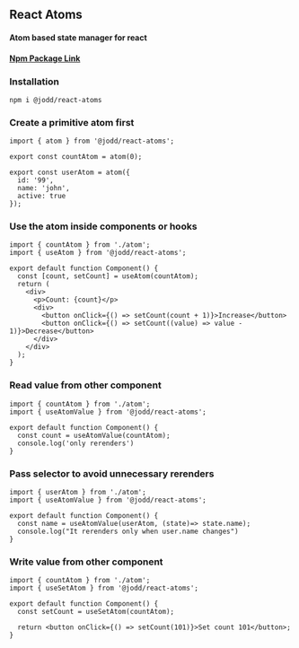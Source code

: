 ## React Atoms

#### Atom based state manager for react

#### [Npm Package Link](https://www.npmjs.com/package/@jodd/react-atoms)

### Installation

```shell
npm i @jodd/react-atoms
```

### Create a primitive atom first

```tsx
import { atom } from '@jodd/react-atoms';

export const countAtom = atom(0);

export const userAtom = atom({
  id: '99',
  name: 'john',
  active: true
});
```

### Use the atom inside components or hooks

```tsx
import { countAtom } from './atom';
import { useAtom } from '@jodd/react-atoms';

export default function Component() {
  const [count, setCount] = useAtom(countAtom);
  return (
    <div>
      <p>Count: {count}</p>
      <div>
        <button onClick={() => setCount(count + 1)}>Increase</button>
        <button onClick={() => setCount((value) => value - 1)}>Decrease</button>
      </div>
    </div>
  );
}
```

### Read value from other component

```tsx
import { countAtom } from './atom';
import { useAtomValue } from '@jodd/react-atoms';

export default function Component() {
  const count = useAtomValue(countAtom);
  console.log('only rerenders')
}
```

### Pass selector to avoid unnecessary rerenders

```tsx
import { userAtom } from './atom';
import { useAtomValue } from '@jodd/react-atoms';

export default function Component() {
  const name = useAtomValue(userAtom, (state)=> state.name);
  console.log("It rerenders only when user.name changes")
}
```

### Write value from other component

```tsx
import { countAtom } from './atom';
import { useSetAtom } from '@jodd/react-atoms';

export default function Component() {
  const setCount = useSetAtom(countAtom);

  return <button onClick={() => setCount(101)}>Set count 101</button>;
}
```

